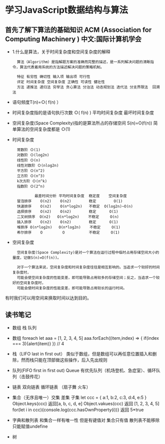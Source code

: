 # 学习JavaScript数据结构与算法 #

## 首先了解下算法的基础知识 ACM (Association for Computing Machinery ) 中文:国际计算机学会 ##

- 1.什么是算法，关于时间复杂度和空间复杂度的解释

        算法（Algorithm）是指解题方案的准确而完整的描述，是一系列解决问题的清晰指令，算法代表着用系统的方法描述解决问题的策略机制。
        
        特征 有穷性 确切性 输入项 输出项 可行性
        评定 时间复杂度 空间复杂度 正确性 可读性 健壮性
        方法 递推法 递归法 穷举法 贪心算法 分治法 动态规划法 迭代法 分支界限法  回溯法
        

- 语句频度T(n)=Ｏ( f(n) ）
- 时间复杂度指的是语句执行次数    Ｏ( f(n) )  平均时间复杂度  最坏时间复杂度
- 空间复杂度(Space Complexity)指的是算法所占的存储空间 S(n)=O(f(n)) 简单算法的空间复杂度都是 Ｏ(1)

- 时间复杂度

        常数阶 Ｏ(1)
        对数阶 Ｏ(log2n)
        线性阶 Ｏ(n)
        线性对数阶 Ｏ(nlog2n)
        平方阶 Ｏ(n^2)
        立方阶 Ｏ(n^3)
        k次方阶 Ｏ(n^k)
        指数阶 Ｏ(2^n)

                最差时间分析 平均时间复杂度  稳定度    空间复杂度   
        冒泡排序    O(n2)    O(n2)        稳定        O(1)  
        快速排序    O(n2)    O(n*log2n)   不稳定  O(log2n)~O(n)     
        选择排序    O(n2)    O(n2)        稳定      O(1)    
        二叉树排序  O(n2)   O(n*log2n)    不稳定     O(n)     
        插入排序    O(n2)    O(n2)        稳定      O(1)    
        堆排序 O(n*log2n)   O(n*log2n)    不稳定     O(1)    
        希尔排序    O         O           不稳定     O(1)
              
- 空间复杂度

        空间复杂度(Space Complexity)是对一个算法在运行过程中临时占用存储空间大小的量度，记做S(n)=O(f(n))。

        对于一个算法来说，空间复杂度和时间复杂度往往是相互影响的。当追求一个较好的时间复杂度时，
        可能会使空间复杂度的性能变差，即可能导致占用较多的存储空间；反之，当追求一个较好的空间复杂度时，
        可能会使时间复杂度的性能变差，即可能导致占用较长的运行时间。

有时我们可以用空间来换取时间以达到目的。

## 读书笔记 ##

- 数组 栈 队列

- 数组 foreach let aaa = [1, 2, 3, 4, 5] aaa.forEach((item,index) => { if(index === 3){alert(item)} })  // 4
- 栈（LIFO last in first out） 类似于数组，但是数组可以再任意位置插入和删除，然而栈只能在顶部做这些操作，后入先出规则
- 队列(FIFO first in first out) Queue 有优先队列（机场登机、急症室）、循环队列（击鼓传花）
- 链表 双向链表 循环链表 （扇子舞 火车）
- 集合（无序且唯一）交集 差集 子集 let ccc = { a:1, b:2, c:3, d:4, e:5 }  
Object.keys(ccc) 返回[a, b, c, d, e] Object.vakues(ccc) 返回 [1, 2, 3, 4, 5]
for(let i in ccc){console.log(ccc.hasOwnProperty(i))} 返回 5*true
- 字典和散列表 和集合一样有唯一性 但是有键值对 集合只有值 散列表不能移除 只能赋值undefine
- 树
